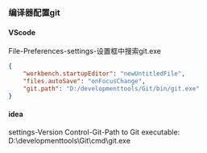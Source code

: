 ### 编译器配置git

#### VScode

File-Preferences-settings-设置框中搜索git.exe

```json
{
    "workbench.startupEditor": "newUntitledFile",
    "files.autoSave": "onFocusChange",
    "git.path": "D:/developmenttools/Git/bin/git.exe"
}
```

#### idea

settings-Version Control-Git-Path to Git executable:  D:\developmenttools\Git\cmd\git.exe